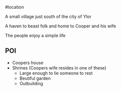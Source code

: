 #location 

A small village just south of the city of Ylor

A haven to beast folk and home to Cooper and his wife

The people enjoy a simple life 

## POI
- Coopers house
- Shrines (Coopers wife resides in one of these)
	- Large enough to lie someone to rest
	- Beutiful garden
	- Outbuilding 